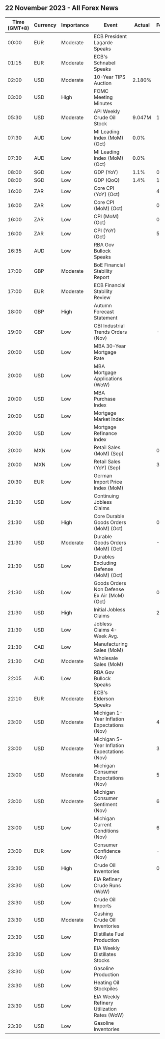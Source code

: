 ## 22 November 2023 - All Forex News

| Time (GMT+8) | Currency | Importance | Event | Actual | Forecast | Previous |
|------|----------|------------|-------|--------|----------|----------|
| 00:00 | EUR | Moderate | ECB President Lagarde Speaks |  |  |  |
| 01:15 | EUR | Moderate | ECB's Schnabel Speaks |  |  |  |
| 02:00 | USD | Moderate | 10-Year TIPS Auction | 2.180% |  | 2.094% |
| 03:00 | USD | High | FOMC Meeting Minutes |  |  |  |
| 05:30 | USD | Moderate | API Weekly Crude Oil Stock | 9.047M | 1.467M | 1.335M |
| 07:30 | AUD | Low | MI Leading Index (MoM) (Oct) | 0.0% |  | 0.1% |
| 07:30 | AUD | Low | MI Leading Index (MoM) (Oct) | 0.0% |  | 0.1% |
| 08:00 | SGD | Low | GDP (YoY) | 1.1% | 0.7% | 0.5% |
| 08:00 | SGD | Low | GDP (QoQ) | 1.4% | 1.0% | 0.1% |
| 16:00 | ZAR | Low | Core CPI (YoY) (Oct) |  | 4.3% | 4.5% |
| 16:00 | ZAR | Low | Core CPI (MoM) (Oct) |  | 0.3% | 0.2% |
| 16:00 | ZAR | Low | CPI (MoM) (Oct) |  | 0.5% | 0.6% |
| 16:00 | ZAR | Low | CPI (YoY) (Oct) |  | 5.5% | 5.4% |
| 16:35 | AUD | Low | RBA Gov Bullock Speaks |  |  |  |
| 17:00 | GBP | Moderate | BoE Financial Stability Report |  |  |  |
| 17:00 | EUR | Moderate | ECB Financial Stability Review |  |  |  |
| 18:00 | GBP | High | Autumn Forecast Statement |  |  |  |
| 19:00 | GBP | Low | CBI Industrial Trends Orders (Nov) |  | -25 | -26 |
| 20:00 | USD | Low | MBA 30-Year Mortgage Rate |  |  | 7.61% |
| 20:00 | USD | Low | MBA Mortgage Applications (WoW) |  |  | 2.8% |
| 20:00 | USD | Low | MBA Purchase Index |  |  | 133.2 |
| 20:00 | USD | Low | Mortgage Market Index |  |  | 170.5 |
| 20:00 | USD | Low | Mortgage Refinance Index |  |  | 354.3 |
| 20:00 | MXN | Low | Retail Sales (MoM) (Sep) |  | 0.3% | -0.4% |
| 20:00 | MXN | Low | Retail Sales (YoY) (Sep) |  | 3.6% | 3.2% |
| 20:30 | EUR | Low | German Import Price Index (MoM) |  |  | 1.6% |
| 21:30 | USD | Low | Continuing Jobless Claims |  |  | 1,865K |
| 21:30 | USD | High | Core Durable Goods Orders (MoM) (Oct) |  | 0.1% | 0.5% |
| 21:30 | USD | Moderate | Durable Goods Orders (MoM) (Oct) |  | -3.1% | 4.7% |
| 21:30 | USD | Low | Durables Excluding Defense (MoM) (Oct) |  |  | 5.7% |
| 21:30 | USD | Low | Goods Orders Non Defense Ex Air (MoM) (Oct) |  | 0.1% | 0.6% |
| 21:30 | USD | High | Initial Jobless Claims |  | 225K | 231K |
| 21:30 | USD | Low | Jobless Claims 4-Week Avg. |  |  | 220.25K |
| 21:30 | CAD | Low | Manufacturing Sales (MoM) |  |  | 0.4% |
| 21:30 | CAD | Moderate | Wholesale Sales (MoM) |  |  | 0.4% |
| 22:05 | AUD | Low | RBA Gov Bullock Speaks |  |  |  |
| 22:10 | EUR | Moderate | ECB's Elderson Speaks |  |  |  |
| 23:00 | USD | Moderate | Michigan 1-Year Inflation Expectations (Nov) |  | 4.4% | 4.2% |
| 23:00 | USD | Moderate | Michigan 5-Year Inflation Expectations (Nov) |  | 3.2% | 3.0% |
| 23:00 | USD | Moderate | Michigan Consumer Expectations (Nov) |  | 56.9 | 59.3 |
| 23:00 | USD | Moderate | Michigan Consumer Sentiment (Nov) |  | 60.4 | 63.8 |
| 23:00 | USD | Low | Michigan Current Conditions (Nov) |  | 65.7 | 70.6 |
| 23:00 | EUR | Low | Consumer Confidence (Nov) |  | -17.6 | -17.9 |
| 23:30 | USD | High | Crude Oil Inventories |  | 0.900M | 3.592M |
| 23:30 | USD | Low | EIA Refinery Crude Runs (WoW) |  |  | 0.164M |
| 23:30 | USD | Low | Crude Oil Imports |  |  | -0.385M |
| 23:30 | USD | Moderate | Cushing Crude Oil Inventories |  |  | 1.925M |
| 23:30 | USD | Low | Distillate Fuel Production |  |  | 0.053M |
| 23:30 | USD | Low | EIA Weekly Distillates Stocks |  |  | -1.422M |
| 23:30 | USD | Low | Gasoline Production |  |  | -0.813M |
| 23:30 | USD | Low | Heating Oil Stockpiles |  |  | -0.148M |
| 23:30 | USD | Low | EIA Weekly Refinery Utilization Rates (WoW) |  |  | 0.9% |
| 23:30 | USD | Low | Gasoline Inventories |  |  | -1.540M |
